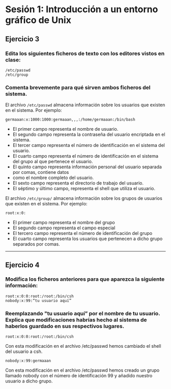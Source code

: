 # Sesión 1: Introducción a un entorno gráfico de Unix


## Ejercicio 3
### Edita los siguientes ficheros de texto con los editores vistos en clase:
```
/etc/passwd
/etc/group
```
### Comenta brevemente para qué sirven ambos ficheros del sistema.

El archivo `/etc/passwd` almacena información sobre los usuarios que existen en el sistema. Por ejemplo:
```
germaaan:x:1000:1000:germaaan,,,:/home/germaaan:/bin/bash
```
* El primer campo representa el nombre de usuario.
* El segundo campo representa la contraseña del usuario encriptada en el sistema.
* El tercer campo representa el número de identificación en el sistema del usuario.
* El cuarto campo representa el número de identificación en el sistema del grupo al que pertenece el usuario.
* El quinto campo representa información personal del usuario separada por comas, contiene datos
* como el nombre completo del usuario.
* El sexto campo representa el directorio de trabajo del usuario.
* El séptimo y último campo, representa el shell que utiliza el usuario.

El archivo `/etc/group/` almacena información sobre los grupos de usuarios que existen en el sistema. Por ejemplo:
```
root:x:0:
```
* El primer campo representa el nombre del grupo
* El segundo campo representa el campo especial
* El tercero campo representa el número de identificación del grupo
* El cuarto campo representa los usuarios que pertenecen a dicho grupo separados por comas.

***
## Ejercicio 4
### Modifica los ficheros anteriores para que aparezca la siguiente información:
```
root:x:0:0:root:/root:/bin/csh
nobody:x:99:“tu usuario aquí”
```
### Reemplazando "tu usuario aquí” por el nombre de tu usuario. Explica que modificaciones habrías hecho al sistema de haberlos guardado en sus respectivos lugares.
```
root:x:0:0:root:/root:/bin/csh
```
Con esta modificación en el archivo /etc/passwd hemos cambiado el shell del usuario a csh.
```
nobody:x:99:germaaan
```
Con esta modificación en el archivo /etc/passwd hemos creado un grupo llamado nobody con el número de identificación 99 y añadido nuestro usuario a dicho grupo.
